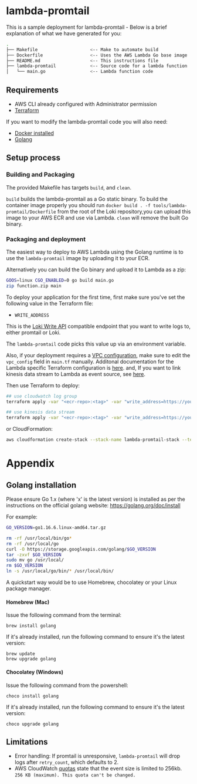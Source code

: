 # lambda-promtail

This is a sample deployment for lambda-promtail - Below is a brief explanation of what we have generated for you:

```bash
.
├── Makefile                    <-- Make to automate build
├── Dockerfile                  <-- Uses the AWS Lambda Go base image
├── README.md                   <-- This instructions file
├── lambda-promtail             <-- Source code for a lambda function
│   └── main.go                 <-- Lambda function code
```

## Requirements

* AWS CLI already configured with Administrator permission
* [Terraform](https://www.terraform.io/downloads.html)

If you want to modify the lambda-promtail code you will also need: 
* [Docker installed](https://www.docker.com/community-edition)
* [Golang](https://golang.org)

## Setup process

### Building and Packaging

The provided Makefile has targets `build`, and `clean`.

`build` builds the lambda-promtail as a Go static binary. To build the container image properly you should run `docker build . -f tools/lambda-promtail/Dockerfile` from the root of the Loki repository,you can upload this image to your AWS ECR and use via Lambda. `clean` will remove the built Go binary.

### Packaging and deployment

The easiest way to deploy to AWS Lambda using the Golang runtime is to use the `lambda-promtail` image by uploading it to your ECR.

Alternatively you can build the Go binary and upload it to Lambda as a zip:
```bash
GOOS=linux CGO_ENABLED=0 go build main.go
zip function.zip main
```

To deploy your application for the first time, first make sure you've set the following value in the Terraform file:
- `WRITE_ADDRESS`

This is the [Loki Write API](https://grafana.com/docs/loki/latest/api/#post-lokiapiv1push) compatible endpoint that you want to write logs to, either promtail or Loki.

The `lambda-promtail` code picks this value up via an environment variable.

Also, if your deployment requires a [VPC configuration](https://registry.terraform.io/providers/hashicorp/aws/latest/docs/resources/lambda_function#vpc_config), make sure to edit the `vpc_config` field in `main.tf` manually. Additonal documentation for the Lambda specific Terraform configuration is [here](https://registry.terraform.io/providers/hashicorp/aws/latest/docs/resources/lambda_function#vpc_config). and, If you want to link kinesis data stream to Lambda as event source, see [here](https://docs.aws.amazon.com/ko_kr/lambda/latest/dg/with-kinesis.html). 



Then use Terraform to deploy:

```bash
## use cloudwatch log group
terraform apply -var "<ecr-repo>:<tag>" -var "write_address=https://your-loki-url/loki/api/v1/push" -var "password=<basic-auth-pw>" -var "username=<basic-auth-username>" -var 'bearer_token=<bearer-token>' -var 'log_group_names=["log-group-01", "log-group-02"]' -var 'extra_labels="name1,value1,name2,value2"' -var "tenant_id=<value>"
```

```bash
## use kinesis data stream
terraform apply -var "<ecr-repo>:<tag>" -var "write_address=https://your-loki-url/loki/api/v1/push" -var "password=<basic-auth-pw>" -var "username=<basic-auth-username>" -var 'kinesis_stream_name=["kinesis-stream-01", "kinesis-stream-02"]' -var 'extra_labels="name1,value1,name2,value2"' -var "tenant_id=<value>"
```

or CloudFormation:

```bash
aws cloudformation create-stack --stack-name lambda-promtail-stack --template-body file://template.yaml --capabilities CAPABILITY_IAM CAPABILITY_NAMED_IAM --region us-east-2 --parameters ParameterKey=WriteAddress,ParameterValue=https://your-loki-url/loki/api/v1/push ParameterKey=Username,ParameterValue=<basic-auth-username> ParameterKey=Password,ParameterValue=<basic-auth-pw> ParameterKey=LambdaPromtailImage,ParameterValue=<ecr-repo>:<tag> ParameterKey=ExtraLabels,ParameterValue="name1,value1,name2,value2" ParameterKey=TenantID,ParameterValue=<value>
```

# Appendix

## Golang installation

Please ensure Go 1.x (where 'x' is the latest version) is installed as per the instructions on the official golang website: https://golang.org/doc/install

For example:

```bash
GO_VERSION=go1.16.6.linux-amd64.tar.gz

rm -rf /usr/local/bin/go*
rm -rf /usr/local/go
curl -O https://storage.googleapis.com/golang/$GO_VERSION
tar -zxvf $GO_VERSION
sudo mv go /usr/local/
rm $GO_VERSION
ln -s /usr/local/go/bin/* /usr/local/bin/
```

A quickstart way would be to use Homebrew, chocolatey or your Linux package manager.

#### Homebrew (Mac)

Issue the following command from the terminal:

```shell
brew install golang
```

If it's already installed, run the following command to ensure it's the latest version:

```shell
brew update
brew upgrade golang
```

#### Chocolatey (Windows)

Issue the following command from the powershell:

```shell
choco install golang
```

If it's already installed, run the following command to ensure it's the latest version:

```shell
choco upgrade golang
```

## Limitations
- Error handling: If promtail is unresponsive, `lambda-promtail` will drop logs after `retry_count`, which defaults to 2.
- AWS CloudWatch [quotas](https://docs.aws.amazon.com/AmazonCloudWatch/latest/logs/cloudwatch_limits_cwl.html) state that the event size is limited to 256kb. `256 KB (maximum). This quota can't be changed.`
